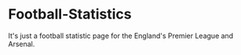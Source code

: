 # Football-Statistics

It's just a football statistic page for the England's Premier League and Arsenal.
